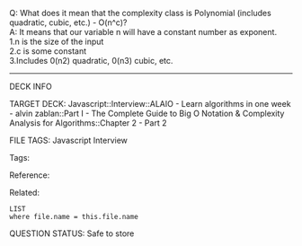 Q: What does it mean that the complexity class is Polynomial (includes quadratic, cubic, etc.) - O(n^c)?  
A: It means that our variable n will have a constant number as exponent.  
1.n is the size of the input  
2.c is some constant  
3.Includes 0(n2) quadratic, 0(n3) cubic, etc.
<!--ID: 1690390583986-->

---

DECK INFO

TARGET DECK: Javascript::Interview::ALAIO - Learn algorithms in one week - alvin zablan::Part I - The Complete Guide to Big O Notation & Complexity Analysis for Algorithms::Chapter 2 - Part 2

FILE TAGS: Javascript Interview

Tags:

Reference:

Related:

```dataview
LIST
where file.name = this.file.name
```

QUESTION STATUS: Safe to store